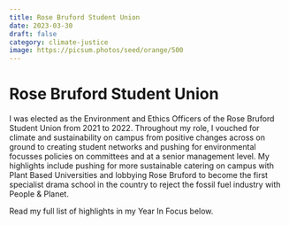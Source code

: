 ```yaml
---
title: Rose Bruford Student Union
date: 2023-03-30
draft: false
category: climate-justice
image: https://picsum.photos/seed/orange/500
---
```

# Rose Bruford Student Union

I was elected as the Environment and Ethics Officers of the Rose Bruford Student Union from 2021 to 2022. Throughout my role, I vouched for climate and sustainability on campus from positive changes across on ground to creating student networks and pushing for environmental focusses policies on committees and at a senior management level. My highlights include pushing for more sustainable catering on campus with Plant Based Universities and lobbying Rose Bruford to become the first specialist drama school in the country to reject the fossil fuel industry with People & Planet.

Read my full list of highlights in my Year In Focus below.